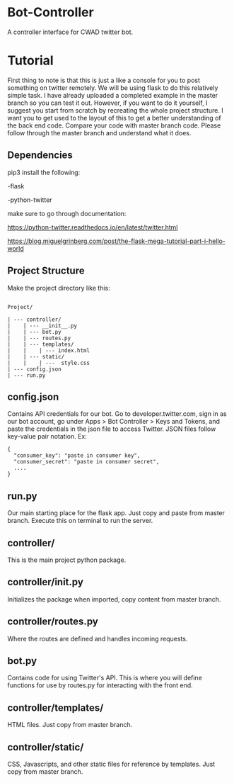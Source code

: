 # Bot-Controller
A controller interface for CWAD twitter bot.

# Tutorial

First thing to note is that this is just a like a console for you to post something on twitter remotely.
We will be using flask to do this relatively simple task. I have already uploaded a completed example in
the master branch so you can test it out. However, if you want to do it yourself, I suggest you start from
scratch by recreating the whole project structure. I want you to get used to the layout of this to get a 
better understanding of the back end code. Compare your code with master branch code. Please follow through
the master branch and understand what it does.

## Dependencies
pip3 install the following:

-flask

-python-twitter

make sure to go through documentation:

https://python-twitter.readthedocs.io/en/latest/twitter.html

https://blog.miguelgrinberg.com/post/the-flask-mega-tutorial-part-i-hello-world

## Project Structure

Make the project directory like this:

```

Project/

| --- controller/
|    | --- __init__.py 
|    | --- bot.py
|    | --- routes.py
|    | --- templates/
|    |    | --- index.html
|    | --- static/
|    |    | ---  style.css
| --- config.json
| --- run.py

```

## config.json

Contains API credentials for our bot. Go to developer.twitter.com, sign in as our bot account, go under 
Apps > Bot Controller > Keys and Tokens, and paste the credentials in the json file to access Twitter.
JSON files follow key-value pair notation. 
Ex: 

```
{
  "consumer_key": "paste in consumer key",
  "consumer_secret": "paste in consumer secret",
  ....
}
```

## run.py 

Our main starting place for the flask app. Just copy and paste from master branch. Execute this on
terminal to run the server.

## controller/

This is the main project python package.

## controller/__init__.py

Initializes the package when imported, copy content from master branch.

## controller/routes.py

Where the routes are defined and handles incoming requests. 

## bot.py 

Contains code for using Twitter's API. This is where you will define functions for use by routes.py
for interacting with the front end.

## controller/templates/

HTML files. Just copy from master branch.

## controller/static/

CSS, Javascripts, and other static files for reference by templates. Just copy from master branch.
